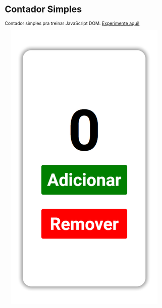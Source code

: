 # Contador Simples
<p>Contador simples pra treinar JavaScript DOM. <a href="https://luizfranzon.github.io/contador-simples/">Experimente aqui!</a></p> 

<p align="center"><img src="./img/phone.png"></p>
